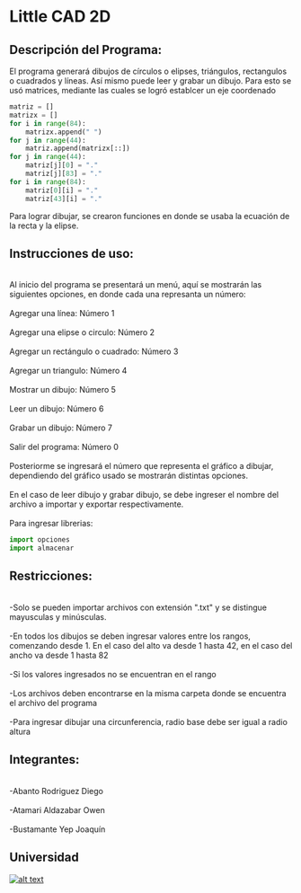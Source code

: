 # Little CAD 2D

## Descripción del Programa:
El programa generará dibujos de círculos o elipses, triángulos, rectangulos o cuadrados y líneas. Así mismo puede leer y grabar un dibujo. Para esto se usó matrices, mediante las cuales se logró establcer un eje coordenado
```python
matriz = []
matrizx = []
for i in range(84):
    matrizx.append(" ")
for j in range(44):
    matriz.append(matrizx[::])
for j in range(44):
    matriz[j][0] = "."
    matriz[j][83] = "."
for i in range(84):
    matriz[0][i] = "."
    matriz[43][i] = "."
```
Para lograr dibujar, se crearon funciones en donde se usaba la ecuación de la recta y la elipse.


## Instrucciones de uso:
<br>Al inicio del programa se presentará un menú, aquí se mostrarán las siguientes opciones, en donde cada una represanta un número:</br>
<br>Agregar una línea: Número 1</br>
<br>Agregar una elipse o circulo: Número 2</br>
<br>Agregar un rectángulo o cuadrado: Número 3</br>
<br>Agregar un triangulo: Número 4</br>
<br>Mostrar un dibujo: Número 5</br>
<br>Leer un dibujo: Número 6</br>
<br>Grabar un dibujo: Número 7</br>
<br>Salir del programa: Número 0</br>
<br>Posteriorme se ingresará el número que representa el gráfico a dibujar, dependiendo del gráfico usado se mostrarán distintas opciones. </br>
<br>En el caso de leer dibujo y grabar dibujo, se debe ingreser el nombre del archivo a importar y exportar respectivamente.</br>
<br>Para ingresar librerias:</br>

```python
import opciones
import almacenar
```


## Restricciones:
<br>-Solo se pueden importar archivos con extensión ".txt" y se distingue mayusculas y minúsculas.</br>
<br>-En todos los dibujos se deben ingresar valores entre los rangos, comenzando desde 1. En el caso del alto va desde 1 hasta 42, en el caso del ancho va desde 1 hasta 82</br>
<br>-Si los valores ingresados no se encuentran en el rango</br>
<br>-Los archivos deben encontrarse en la misma carpeta donde se encuentra el archivo del programa</br>
<br>-Para ingresar dibujar una circunferencia, radio base debe ser igual a radio altura</br>



## Integrantes:
<br>-Abanto Rodriguez Diego</br>
<br>-Atamari Aldazabar Owen</br>
<br>-Bustamante Yep Joaquín</br>

## Universidad
[![alt text](https://www.utec.edu.pe/sites/default/files//logo_0.png)](https://www.utec.edu.pe/)
